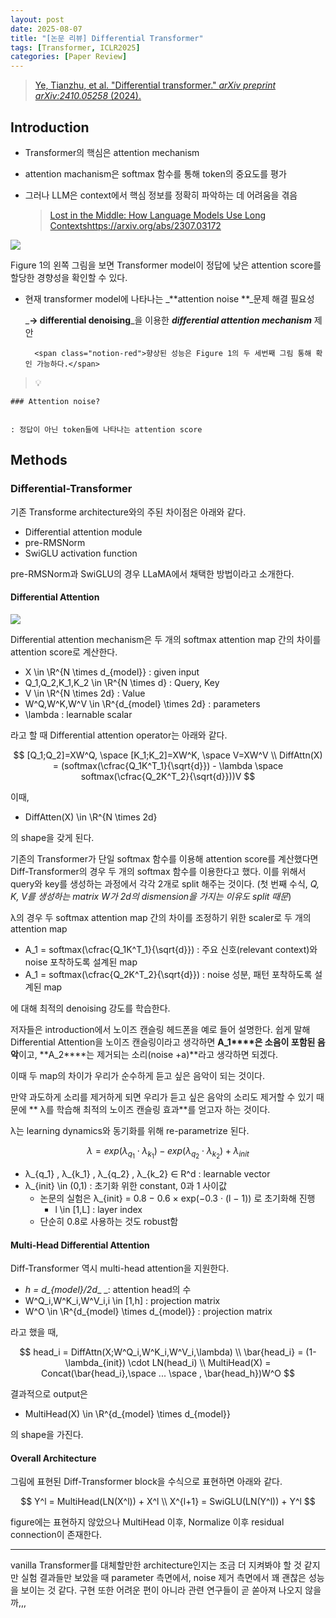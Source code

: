 ```yaml
---
layout: post
date: 2025-08-07
title: "[논문 리뷰] Differential Transformer"
tags: [Transformer, ICLR2025]
categories: [Paper Review]
---
```


> [Ye, Tianzhu, et al. "Differential transformer." ](https://arxiv.org/abs/2410.05258)[_arXiv preprint arXiv:2410.05258_](https://arxiv.org/abs/2410.05258)[ (2024).](https://arxiv.org/abs/2410.05258)



## Introduction

- Transformer의 핵심은 attention mechanism
- attention machanism은 softmax 함수를 통해 token의 중요도를 평가
- 그러나 LLM은 context에서 핵심 정보를 정확히 파악하는 데 어려움을 겪음

	> [Lost in the Middle: How Language Models Use Long Contextshttps://arxiv.org/abs/2307.03172](https://arxiv.org/abs/2307.03172)


![](https://prod-files-secure.s3.us-west-2.amazonaws.com/542b861c-36a8-4051-84e5-8804b6728dba/9083ea56-691a-4752-ae26-47f403431ac8/image.png?X-Amz-Algorithm=AWS4-HMAC-SHA256&X-Amz-Content-Sha256=UNSIGNED-PAYLOAD&X-Amz-Credential=ASIAZI2LB466Z3AFIGLN%2F20250925%2Fus-west-2%2Fs3%2Faws4_request&X-Amz-Date=20250925T080124Z&X-Amz-Expires=3600&X-Amz-Security-Token=IQoJb3JpZ2luX2VjEOX%2F%2F%2F%2F%2F%2F%2F%2F%2F%2FwEaCXVzLXdlc3QtMiJHMEUCIQCautyPUq6r8cZVwHMWDmoanuPuCqmmy53BC3E8kYk0bgIgep7RA34lL%2BfHNZQEuUYp0DW7sbGQLh2PXsg38y6krHwq%2FwMIbRAAGgw2Mzc0MjMxODM4MDUiDE%2F1ctph3ysk13IHIircA29SsndK7ho%2BfM21i0Y1%2FEWPQf8SvmoYSrPhauSowqUME%2FDvD52VOT2wfDAhWc67hIk5FMvI36l0gC5Dir4CIpKUztZlqDQVeQft1Za4sjpZiRbpUuc9JMixC%2FXrE8dOv3u9sgenmEeKsxtUOZdvQB28IN2tAwbeAKOgxv0gxSqNvVetYbfCrrtpZPUucGWBRRCI4iSdEmXgEeUXFo9TR3vuWrFDl2i11oXZogMsgeN9BI1d7XEToVQF%2FUWx%2FmYM9409aUnGye3lWNI2ndENtHSAtzbuhsJDZg6ciXmnX2J9lsr%2FbvSz6Z6nIV3kIQEvtYpab4ZbTMazncf%2BinLcjaqs4xo2MPKQXGs1UpxAR7kDrvb4Hm91omPXJMvaArJ%2BseUgRgSn5PKUAxT2sga8TlHeIM3tv2m8TdZBx534JORoI2OeNxgtcxQmTkzHq6iX9ABItg7frIEMMb9edVgfE0XkEU4y%2BvbYrZOhdEgbWcm158VbUu223zjREiALKsv6ysn9BVdbxDUuklHVPd5bxnPQIgh3GfVzVyO0OKuZzAvQVHV9HeW82qGlzdmoq05QnMWLR%2FSWd0t%2Fbpyjy1cx7mbNQYk2%2B4sXlhMz%2F2oC4r2QzUPlM5ezmqSxqTMTMMOI08YGOqUB7G3dFGjeeNe1MWmpnRSgxmNt9LzMHyGcINsRzipJtZses6FmF%2ByVoChh6eY%2FezE9EcnSo6pH8X3pFCxBf774A0Adi%2BN3NSmMATgsoOtD8n%2FwLLRo%2BVrl7ivMvleb47aWWbROziV8uRfTV8rqifOYJlv8hiN6pGkhvm6ElnvK8%2BSoz6%2FlwliiL9AI68VuG4oH6eFU24sPzeTIR%2BsqYL7kpINrqGRw&X-Amz-Signature=f8f98902894d61a8e2e04307a2e65625a5c009cfabd91203dc4474c8fcb5f47f&X-Amz-SignedHeaders=host&x-amz-checksum-mode=ENABLED&x-id=GetObject)


Figure 1의 왼쪽 그림을 보면 Transformer model이 정답에 낮은 attention score를 할당한 경향성을 확인할 수 있다.

- 현재 transformer model에 나타나는 _**attention noise **_문제 해결 필요성

	_**→ differential denoising**_을 이용한 _**differential attention mechanism**_ 제안


		<span class="notion-red">향상된 성능은 Figure 1의 두 세번째 그림 통해 확인 가능하다.</span>


> 💡 


	### Attention noise?


	: 정답이 아닌 token들에 나타나는 attention score



## Methods



### Differential-Transformer


기존 Transforme architecture와의 주된 차이점은 아래와 같다.

- Differential attention module
- pre-RMSNorm
- SwiGLU activation function

pre-RMSNorm과 SwiGLU의 경우 LLaMA에서 채택한 방법이라고 소개한다.



#### Differential Attention


![](https://prod-files-secure.s3.us-west-2.amazonaws.com/542b861c-36a8-4051-84e5-8804b6728dba/116d70b2-1963-4810-9167-f4c7d8a06e8f/image.png?X-Amz-Algorithm=AWS4-HMAC-SHA256&X-Amz-Content-Sha256=UNSIGNED-PAYLOAD&X-Amz-Credential=ASIAZI2LB466Z3AFIGLN%2F20250925%2Fus-west-2%2Fs3%2Faws4_request&X-Amz-Date=20250925T080124Z&X-Amz-Expires=3600&X-Amz-Security-Token=IQoJb3JpZ2luX2VjEOX%2F%2F%2F%2F%2F%2F%2F%2F%2F%2FwEaCXVzLXdlc3QtMiJHMEUCIQCautyPUq6r8cZVwHMWDmoanuPuCqmmy53BC3E8kYk0bgIgep7RA34lL%2BfHNZQEuUYp0DW7sbGQLh2PXsg38y6krHwq%2FwMIbRAAGgw2Mzc0MjMxODM4MDUiDE%2F1ctph3ysk13IHIircA29SsndK7ho%2BfM21i0Y1%2FEWPQf8SvmoYSrPhauSowqUME%2FDvD52VOT2wfDAhWc67hIk5FMvI36l0gC5Dir4CIpKUztZlqDQVeQft1Za4sjpZiRbpUuc9JMixC%2FXrE8dOv3u9sgenmEeKsxtUOZdvQB28IN2tAwbeAKOgxv0gxSqNvVetYbfCrrtpZPUucGWBRRCI4iSdEmXgEeUXFo9TR3vuWrFDl2i11oXZogMsgeN9BI1d7XEToVQF%2FUWx%2FmYM9409aUnGye3lWNI2ndENtHSAtzbuhsJDZg6ciXmnX2J9lsr%2FbvSz6Z6nIV3kIQEvtYpab4ZbTMazncf%2BinLcjaqs4xo2MPKQXGs1UpxAR7kDrvb4Hm91omPXJMvaArJ%2BseUgRgSn5PKUAxT2sga8TlHeIM3tv2m8TdZBx534JORoI2OeNxgtcxQmTkzHq6iX9ABItg7frIEMMb9edVgfE0XkEU4y%2BvbYrZOhdEgbWcm158VbUu223zjREiALKsv6ysn9BVdbxDUuklHVPd5bxnPQIgh3GfVzVyO0OKuZzAvQVHV9HeW82qGlzdmoq05QnMWLR%2FSWd0t%2Fbpyjy1cx7mbNQYk2%2B4sXlhMz%2F2oC4r2QzUPlM5ezmqSxqTMTMMOI08YGOqUB7G3dFGjeeNe1MWmpnRSgxmNt9LzMHyGcINsRzipJtZses6FmF%2ByVoChh6eY%2FezE9EcnSo6pH8X3pFCxBf774A0Adi%2BN3NSmMATgsoOtD8n%2FwLLRo%2BVrl7ivMvleb47aWWbROziV8uRfTV8rqifOYJlv8hiN6pGkhvm6ElnvK8%2BSoz6%2FlwliiL9AI68VuG4oH6eFU24sPzeTIR%2BsqYL7kpINrqGRw&X-Amz-Signature=c7922873257dc7dc64c6855a808b4d972af5dfa2517c9c6ba17ba1d1f6ba83dc&X-Amz-SignedHeaders=host&x-amz-checksum-mode=ENABLED&x-id=GetObject)


Differential attention mechanism은 두 개의 softmax attention map 간의 차이를 attention score로 계산한다.

- X \in \R^{N \times d\_{model}} : given input
- Q\_1,Q\_2,K\_1,K\_2 \in \R^{N \times d} : Query, Key
- V \in \R^{N \times 2d} : Value
- W^Q,W^K,W^V \in \R^{d\_{model} \times 2d} : parameters
- \lambda : learnable scalar

라고 할 때 Differential attention operator는 아래와 같다.


$$
[Q_1;Q_2]=XW^Q, \space [K_1;K_2]=XW^K, \space V=XW^V \\
DiffAttn(X) = (softmax(\cfrac{Q_1K^T_1}{\sqrt{d}}) - \lambda \space softmax(\cfrac{Q_2K^T_2}{\sqrt{d}}))V
$$


이때,

- DiffAtten(X) \in \R^{N \times 2d}

의 shape을 갖게 된다.


기존의 Transformer가 단일 softmax 함수를 이용해 attention score를 계산했다면 Diff-Transformer의 경우 두 개의 softmax 함수를 이용한다고 했다. 이를 위해서 query와 key를 생성하는 과정에서 각각 2개로 split 해주는 것이다. <span class="notion-red">(첫 번째 수식, </span><span class="notion-red">_Q, K, V를 생성하는 matrix W가 2d의 dismension을 가지는 이유도 split 때문_</span><span class="notion-red">)</span>


 λ의 경우 두 softmax attention map 간의 차이를 조정하기 위한 scaler로 두 개의 attention map

- A\_1 = softmax(\cfrac{Q\_1K^T\_1}{\sqrt{d}}) : 주요 신호(relevant context)와 noise 포착하도록 설계된 map
- A\_1 = softmax(\cfrac{Q\_2K^T\_2}{\sqrt{d}}) : noise 성분, 패턴 포착하도록 설계된 map 

에 대해 최적의 denoising 강도를 학습한다.


저자들은 introduction에서 노이즈 캔슬링 헤드폰을 예로 들어 설명한다. 쉽게 말해 Differential Attention을 노이즈 캔슬링이라고 생각하면 **A\_1****은 소음이 포함된 음악**이고, **A\_2****는 제거되는 소리(noise +a)**라고 생각하면 되겠다. 


이때 두 map의 차이가 우리가 순수하게 듣고 싶은 음악이 되는 것이다. 


만약 과도하게 소리를 제거하게 되면 우리가 듣고 싶은 음악의 소리도 제거할 수 있기 때문에 ** λ를 학습해 최적의 노이즈 캔슬링 효과**를 얻고자 하는 것이다.


λ는 learning dynamics와 동기화를 위해 re-parametrize 된다.


$$
\lambda = exp(\lambda_{q_1} \cdot \lambda_{k_1}) - exp(\lambda_{q_2} \cdot \lambda_{k_2}) + \lambda_{init}
$$

- λ\_{q\_1} , λ\_{k\_1} , λ\_{q\_2} , λ\_{k\_2} ∈ R^d : learnable vector
- λ\_{init} \in (0,1) : 초기화 위한 constant, 0과 1 사이값
	- 논문의 실험은 λ\_{init} = 0.8 − 0.6 × exp(−0.3 · (l − 1)) 로 초기화해 진행
		- l \in [1,L] : layer index
	- 단순히 0.8로 사용하는 것도 robust함


#### **Multi-Head Differential Attention**


Diff-Transformer 역시 multi-head attention을 지원한다.

- _h = d\_{model}/2d__ _: attention head의 수
- W^Q\_i,W^K\_i,W^V\_i,i \in [1,h] : projection matrix
- W^O \in \R^{d\_{model} \times d\_{model}} : projection matrix

라고 했을 때,


$$
head_i = DiffAttn(X;W^Q_i,W^K_i,W^V_i,\lambda) \\
\bar{head_i} = (1-\lambda_{init}) \cdot LN(head_i) \\
MultiHead(X) = Concat(\bar{head_i},\space ... \space , \bar{head_h})W^O
$$


결과적으로 output은

- MultiHead(X) \in \R^{d\_{model} \times d\_{model}}

의 shape을 가진다.



#### Overall Architecture


그림에 표현된 Diff-Transformer block을 수식으로 표현하면 아래와 같다.


$$
Y^l = MultiHead(LN(X^l)) + X^l \\
X^{l+1} = SwiGLU(LN(Y^l)) + Y^l
$$


figure에는 표현하지 않았으나 MultiHead 이후, Normalize 이후 residual connection이 존재한다.


---


vanilla Transformer를 대체할만한 architecture인지는 조금 더 지켜봐야 할 것 같지만 실험 결과들만 보았을 때 parameter 측면에서, noise 제거 측면에서 꽤 괜찮은 성능을 보이는 것 같다. 구현 또한 어려운 편이 아니라 관련 연구들이 곧 쏟아져 나오지 않을까,,,


